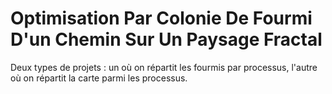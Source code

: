 # Optimisation Par Colonie De Fourmi D'un Chemin Sur Un Paysage Fractal

Deux types de projets : un où on répartit les fourmis par processus, l'autre où on répartit la carte parmi les processus.